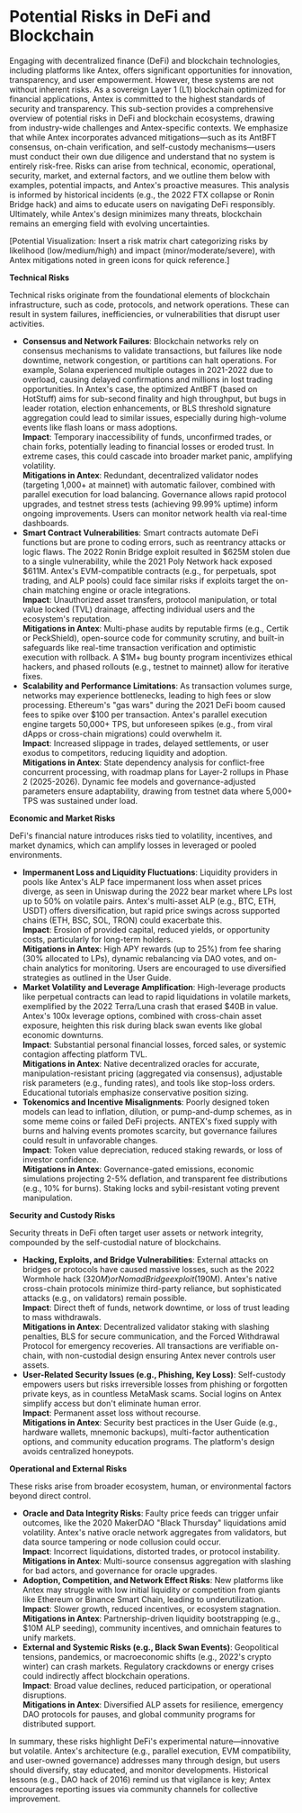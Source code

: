 # Potential Risks in DeFi and Blockchain

Engaging with decentralized finance (DeFi) and blockchain technologies, including platforms like Antex, offers significant opportunities for innovation, transparency, and user empowerment. However, these systems are not without inherent risks. As a sovereign Layer 1 (L1) blockchain optimized for financial applications, Antex is committed to the highest standards of security and transparency. This sub-section provides a comprehensive overview of potential risks in DeFi and blockchain ecosystems, drawing from industry-wide challenges and Antex-specific contexts. We emphasize that while Antex incorporates advanced mitigations—such as its AntBFT consensus, on-chain verification, and self-custody mechanisms—users must conduct their own due diligence and understand that no system is entirely risk-free. Risks can arise from technical, economic, operational, security, market, and external factors, and we outline them below with examples, potential impacts, and Antex's proactive measures. This analysis is informed by historical incidents (e.g., the 2022 FTX collapse or Ronin Bridge hack) and aims to educate users on navigating DeFi responsibly. Ultimately, while Antex's design minimizes many threats, blockchain remains an emerging field with evolving uncertainties.

\[Potential Visualization: Insert a risk matrix chart categorizing risks by likelihood (low/medium/high) and impact (minor/moderate/severe), with Antex mitigations noted in green icons for quick reference.]

**Technical Risks**

Technical risks originate from the foundational elements of blockchain infrastructure, such as code, protocols, and network operations. These can result in system failures, inefficiencies, or vulnerabilities that disrupt user activities.

* **Consensus and Network Failures**: Blockchain networks rely on consensus mechanisms to validate transactions, but failures like node downtime, network congestion, or partitions can halt operations. For example, Solana experienced multiple outages in 2021-2022 due to overload, causing delayed confirmations and millions in lost trading opportunities. In Antex's case, the optimized AntBFT (based on HotStuff) aims for sub-second finality and high throughput, but bugs in leader rotation, election enhancements, or BLS threshold signature aggregation could lead to similar issues, especially during high-volume events like flash loans or mass adoptions.\
  **Impact**: Temporary inaccessibility of funds, unconfirmed trades, or chain forks, potentially leading to financial losses or eroded trust. In extreme cases, this could cascade into broader market panic, amplifying volatility.\
  **Mitigations in Antex**: Redundant, decentralized validator nodes (targeting 1,000+ at mainnet) with automatic failover, combined with parallel execution for load balancing. Governance allows rapid protocol upgrades, and testnet stress tests (achieving 99.99% uptime) inform ongoing improvements. Users can monitor network health via real-time dashboards.
* **Smart Contract Vulnerabilities**: Smart contracts automate DeFi functions but are prone to coding errors, such as reentrancy attacks or logic flaws. The 2022 Ronin Bridge exploit resulted in $625M stolen due to a single vulnerability, while the 2021 Poly Network hack exposed $611M. Antex's EVM-compatible contracts (e.g., for perpetuals, spot trading, and ALP pools) could face similar risks if exploits target the on-chain matching engine or oracle integrations.\
  **Impact**: Unauthorized asset transfers, protocol manipulation, or total value locked (TVL) drainage, affecting individual users and the ecosystem's reputation.\
  **Mitigations in Antex**: Multi-phase audits by reputable firms (e.g., Certik or PeckShield), open-source code for community scrutiny, and built-in safeguards like real-time transaction verification and optimistic execution with rollback. A $1M+ bug bounty program incentivizes ethical hackers, and phased rollouts (e.g., testnet to mainnet) allow for iterative fixes.
* **Scalability and Performance Limitations**: As transaction volumes surge, networks may experience bottlenecks, leading to high fees or slow processing. Ethereum's "gas wars" during the 2021 DeFi boom caused fees to spike over $100 per transaction. Antex's parallel execution engine targets 50,000+ TPS, but unforeseen spikes (e.g., from viral dApps or cross-chain migrations) could overwhelm it.\
  **Impact**: Increased slippage in trades, delayed settlements, or user exodus to competitors, reducing liquidity and adoption.\
  **Mitigations in Antex**: State dependency analysis for conflict-free concurrent processing, with roadmap plans for Layer-2 rollups in Phase 2 (2025-2026). Dynamic fee models and governance-adjusted parameters ensure adaptability, drawing from testnet data where 5,000+ TPS was sustained under load.

**Economic and Market Risks**

DeFi's financial nature introduces risks tied to volatility, incentives, and market dynamics, which can amplify losses in leveraged or pooled environments.

* **Impermanent Loss and Liquidity Fluctuations**: Liquidity providers in pools like Antex's ALP face impermanent loss when asset prices diverge, as seen in Uniswap during the 2022 bear market where LPs lost up to 50% on volatile pairs. Antex's multi-asset ALP (e.g., BTC, ETH, USDT) offers diversification, but rapid price swings across supported chains (ETH, BSC, SOL, TRON) could exacerbate this.\
  **Impact**: Erosion of provided capital, reduced yields, or opportunity costs, particularly for long-term holders.\
  **Mitigations in Antex**: High APY rewards (up to 25%) from fee sharing (30% allocated to LPs), dynamic rebalancing via DAO votes, and on-chain analytics for monitoring. Users are encouraged to use diversified strategies as outlined in the User Guide.
* **Market Volatility and Leverage Amplification**: High-leverage products like perpetual contracts can lead to rapid liquidations in volatile markets, exemplified by the 2022 Terra/Luna crash that erased $40B in value. Antex's 100x leverage options, combined with cross-chain asset exposure, heighten this risk during black swan events like global economic downturns.\
  **Impact**: Substantial personal financial losses, forced sales, or systemic contagion affecting platform TVL.\
  **Mitigations in Antex**: Native decentralized oracles for accurate, manipulation-resistant pricing (aggregated via consensus), adjustable risk parameters (e.g., funding rates), and tools like stop-loss orders. Educational tutorials emphasize conservative position sizing.
* **Tokenomics and Incentive Misalignments**: Poorly designed token models can lead to inflation, dilution, or pump-and-dump schemes, as in some meme coins or failed DeFi projects. ANTEX's fixed supply with burns and halving events promotes scarcity, but governance failures could result in unfavorable changes.\
  **Impact**: Token value depreciation, reduced staking rewards, or loss of investor confidence.\
  **Mitigations in Antex**: Governance-gated emissions, economic simulations projecting 2-5% deflation, and transparent fee distributions (e.g., 10% for burns). Staking locks and sybil-resistant voting prevent manipulation.

**Security and Custody Risks**

Security threats in DeFi often target user assets or network integrity, compounded by the self-custodial nature of blockchains.

* **Hacking, Exploits, and Bridge Vulnerabilities**: External attacks on bridges or protocols have caused massive losses, such as the 2022 Wormhole hack ($320M) or Nomad Bridge exploit ($190M). Antex's native cross-chain protocols minimize third-party reliance, but sophisticated attacks (e.g., on validators) remain possible.\
  **Impact**: Direct theft of funds, network downtime, or loss of trust leading to mass withdrawals.\
  **Mitigations in Antex**: Decentralized validator staking with slashing penalties, BLS for secure communication, and the Forced Withdrawal Protocol for emergency recoveries. All transactions are verifiable on-chain, with non-custodial design ensuring Antex never controls user assets.
* **User-Related Security Issues (e.g., Phishing, Key Loss)**: Self-custody empowers users but risks irreversible losses from phishing or forgotten private keys, as in countless MetaMask scams. Social logins on Antex simplify access but don't eliminate human error.\
  **Impact**: Permanent asset loss without recourse.\
  **Mitigations in Antex**: Security best practices in the User Guide (e.g., hardware wallets, mnemonic backups), multi-factor authentication options, and community education programs. The platform's design avoids centralized honeypots.

**Operational and External Risks**

These risks arise from broader ecosystem, human, or environmental factors beyond direct control.

* **Oracle and Data Integrity Risks**: Faulty price feeds can trigger unfair outcomes, like the 2020 MakerDAO "Black Thursday" liquidations amid volatility. Antex's native oracle network aggregates from validators, but data source tampering or node collusion could occur.\
  **Impact**: Incorrect liquidations, distorted trades, or protocol instability.\
  **Mitigations in Antex**: Multi-source consensus aggregation with slashing for bad actors, and governance for oracle upgrades.
* **Adoption, Competition, and Network Effect Risks**: New platforms like Antex may struggle with low initial liquidity or competition from giants like Ethereum or Binance Smart Chain, leading to underutilization.\
  **Impact**: Slower growth, reduced incentives, or ecosystem stagnation.\
  **Mitigations in Antex**: Partnership-driven liquidity bootstrapping (e.g., $10M ALP seeding), community incentives, and omnichain features to unify markets.
* **External and Systemic Risks (e.g., Black Swan Events)**: Geopolitical tensions, pandemics, or macroeconomic shifts (e.g., 2022's crypto winter) can crash markets. Regulatory crackdowns or energy crises could indirectly affect blockchain operations.\
  **Impact**: Broad value declines, reduced participation, or operational disruptions.\
  **Mitigations in Antex**: Diversified ALP assets for resilience, emergency DAO protocols for pauses, and global community programs for distributed support.

In summary, these risks highlight DeFi's experimental nature—innovative but volatile. Antex's architecture (e.g., parallel execution, EVM compatibility, and user-owned governance) addresses many through design, but users should diversify, stay educated, and monitor developments. Historical lessons (e.g., DAO hack of 2016) remind us that vigilance is key; Antex encourages reporting issues via community channels for collective improvement.
